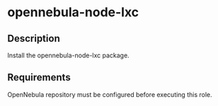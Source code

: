 # opennebula-node-lxc

## Description

Install the opennebula-node-lxc package.

## Requirements

OpenNebula repository must be configured before executing this role.
